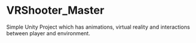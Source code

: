 # VRShooter_Master
Simple Unity Project which has animations, virtual reality and interactions between player and environment.
